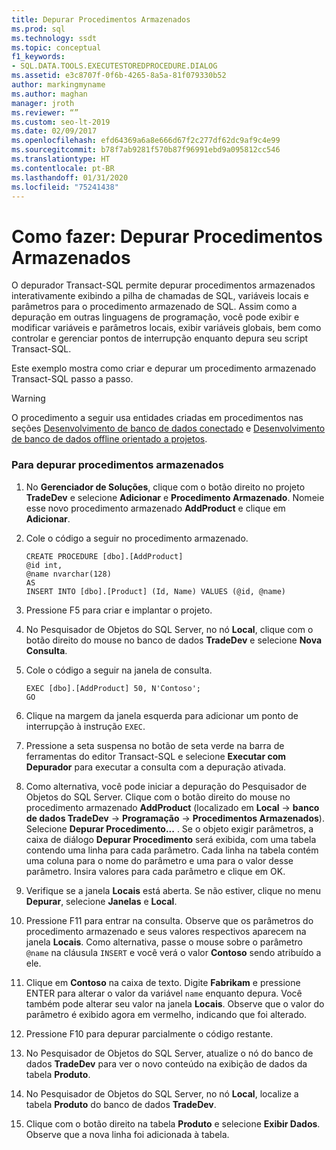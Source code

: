 ```yaml
---
title: Depurar Procedimentos Armazenados
ms.prod: sql
ms.technology: ssdt
ms.topic: conceptual
f1_keywords:
- SQL.DATA.TOOLS.EXECUTESTOREDPROCEDURE.DIALOG
ms.assetid: e3c8707f-0f6b-4265-8a5a-81f079330b52
author: markingmyname
ms.author: maghan
manager: jroth
ms.reviewer: “”
ms.custom: seo-lt-2019
ms.date: 02/09/2017
ms.openlocfilehash: efd64369a6a8e666d67f2c277df62dc9af9c4e99
ms.sourcegitcommit: b78f7ab9281f570b87f96991ebd9a095812cc546
ms.translationtype: HT
ms.contentlocale: pt-BR
ms.lasthandoff: 01/31/2020
ms.locfileid: "75241438"
---
```

# <a name="how-to-debug-stored-procedures"></a>Como fazer: Depurar Procedimentos Armazenados

O depurador Transact\-SQL permite depurar procedimentos armazenados interativamente exibindo a pilha de chamadas de SQL, variáveis locais e parâmetros para o procedimento armazenado de SQL. Assim como a depuração em outras linguagens de programação, você pode exibir e modificar variáveis e parâmetros locais, exibir variáveis globais, bem como controlar e gerenciar pontos de interrupção enquanto depura seu script Transact\-SQL.  
  
Este exemplo mostra como criar e depurar um procedimento armazenado Transact\-SQL passo a passo.  
  
> [!WARNING]  
> O procedimento a seguir usa entidades criadas em procedimentos nas seções [Desenvolvimento de banco de dados conectado](../ssdt/connected-database-development.md) e [Desenvolvimento de banco de dados offline orientado a projetos](../ssdt/project-oriented-offline-database-development.md).  
  
### <a name="to-debug-stored-procedures"></a>Para depurar procedimentos armazenados  
  
1.  No **Gerenciador de Soluções**, clique com o botão direito no projeto **TradeDev** e selecione **Adicionar** e **Procedimento Armazenado**. Nomeie esse novo procedimento armazenado **AddProduct** e clique em **Adicionar**.  
  
2.  Cole o código a seguir no procedimento armazenado.  
  
    ```  
    CREATE PROCEDURE [dbo].[AddProduct]  
    @id int,  
    @name nvarchar(128)  
    AS  
    INSERT INTO [dbo].[Product] (Id, Name) VALUES (@id, @name)  
    ```  
  
3.  Pressione F5 para criar e implantar o projeto.  
  
4.  No Pesquisador de Objetos do SQL Server, no nó **Local**, clique com o botão direito do mouse no banco de dados **TradeDev** e selecione **Nova Consulta**.  
  
5.  Cole o código a seguir na janela de consulta.  
  
    ```  
    EXEC [dbo].[AddProduct] 50, N'Contoso';  
    GO  
    ```  
  
6.  Clique na margem da janela esquerda para adicionar um ponto de interrupção à instrução `EXEC`.  
  
7.  Pressione a seta suspensa no botão de seta verde na barra de ferramentas do editor Transact\-SQL e selecione **Executar com Depurador** para executar a consulta com a depuração ativada.  
  
8.  Como alternativa, você pode iniciar a depuração do Pesquisador de Objetos do SQL Server. Clique com o botão direito do mouse no procedimento armazenado **AddProduct** (localizado em **Local** -> **banco de dados TradeDev** -> **Programação** -> **Procedimentos Armazenados**). Selecione **Depurar Procedimento...** . Se o objeto exigir parâmetros, a caixa de diálogo **Depurar Procedimento** será exibida, com uma tabela contendo uma linha para cada parâmetro. Cada linha na tabela contém uma coluna para o nome do parâmetro e uma para o valor desse parâmetro. Insira valores para cada parâmetro e clique em OK.  
  
9. Verifique se a janela **Locais** está aberta. Se não estiver, clique no menu **Depurar**, selecione **Janelas** e **Local**.  
  
10. Pressione F11 para entrar na consulta. Observe que os parâmetros do procedimento armazenado e seus valores respectivos aparecem na janela **Locais**. Como alternativa, passe o mouse sobre o parâmetro `@name` na cláusula `INSERT` e você verá o valor **Contoso** sendo atribuído a ele.  
  
11. Clique em **Contoso** na caixa de texto. Digite **Fabrikam** e pressione ENTER para alterar o valor da variável `name` enquanto depura. Você também pode alterar seu valor na janela **Locais**. Observe que o valor do parâmetro é exibido agora em vermelho, indicando que foi alterado.  
  
12. Pressione F10 para depurar parcialmente o código restante.  
  
13. No Pesquisador de Objetos do SQL Server, atualize o nó do banco de dados **TradeDev** para ver o novo conteúdo na exibição de dados da tabela **Produto**.  
  
14. No Pesquisador de Objetos do SQL Server, no nó **Local**, localize a tabela **Produto** do banco de dados **TradeDev**.  
  
15. Clique com o botão direito na tabela **Produto** e selecione **Exibir Dados**. Observe que a nova linha foi adicionada à tabela.  
  
